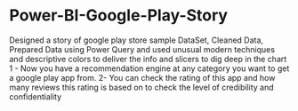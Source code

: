 # Power-BI-Google-Play-Story
Designed a story of google play store sample DataSet, Cleaned Data, Prepared Data using Power Query and used unusual modern techniques and descriptive colors to deliver the info and slicers to dig deep in the chart
1 - Now you have a recommendation engine at any category you want to get a google play app from.
2- You can check the rating of this app and how many reviews this rating is based on to check the level of credibility and confidentiality
